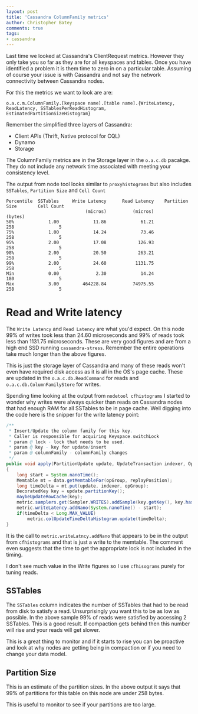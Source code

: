 ```yaml
---
layout: post
title: 'Cassandra ColumnFamily metrics'
author: Christopher Batey
comments: true
tags:
- cassandra
---
```

Last time we looked at Cassandra's ClientRequest metrics. However they only take you so far as they are for all keyspaces and tables. Once you have identified a problem 
it is them time to zero in on a particular table. Assuming of course your issue is with Cassandra and not say the network connectivity between Cassandra nodes.

For this the metrics we want to look are are:

```
o.a.c.m.ColumnFamily.[keyspace name].[table name].{WriteLatency, ReadLatency, SSTablesPerReadHistogram, EstimatedPartitionSizeHistogram}
```

Remember the simplified three layers of Cassandra:

* Client APIs (Thrift, Native protocol for CQL)
* Dynamo 
* Storage

The ColumnFamily metrics are in the Storage layer in the `o.a.c.db` pacakge. They do not include any network time associated with meeting your consistency level.

The output from node tool looks similar to `proxyhistograms` but also includes
`SSTables`, `Partition Size`  and `Cell Count`

```
Percentile  SSTables     Write Latency      Read Latency    Partition Size        Cell Count
                              (micros)          (micros)           (bytes)                  
50%             1.00             11.86             61.21               258                 5
75%             1.00             14.24             73.46               258                 5
95%             2.00             17.08            126.93               258                 5
98%             2.00             20.50            263.21               258                 5
99%             2.00             24.60           1131.75               258                 5
Min             0.00              2.30             14.24               180                 5
Max             3.00         464228.84          74975.55               258                 5
```

# Read and Write latency


The `Write Latency` and `Read Latency` are what you'd expect. On this node 99% of
writes took less than 24.60 microseconds and 99% of reads took less than
1131.75 microseconds. These are very good figures and are from a high end SSD
running `cassandra-stress`. Remember the entire operations take much longer
than the above figures. 

This is just the storage layer of Cassandra and many of
these reads won't even have required disk access as it is all in the OS's page
cache. These are updated in the `o.a.c.db.ReadCommand` for reads and
`o.a.c.db.ColumnFamilyStore` for writes.


Spending time looking at the output from `nodetool cfhistograms` I started to
wonder why writes were always quicker than reads on Cassandra nodes that had
enough RAM for all SSTables to be in page cache. Well digging into the code here
is the snipper for the write latency point:

```java
/**
 * Insert/Update the column family for this key.
 * Caller is responsible for acquiring Keyspace.switchLock
 * param @ lock - lock that needs to be used.
 * param @ key - key for update/insert
 * param @ columnFamily - columnFamily changes
 */
public void apply(PartitionUpdate update, UpdateTransaction indexer, OpOrder.Group opGroup, ReplayPosition replayPosition)
{
    long start = System.nanoTime();
    Memtable mt = data.getMemtableFor(opGroup, replayPosition);
    long timeDelta = mt.put(update, indexer, opGroup);
    DecoratedKey key = update.partitionKey();
    maybeUpdateRowCache(key);
    metric.samplers.get(Sampler.WRITES).addSample(key.getKey(), key.hashCode(), 1);
    metric.writeLatency.addNano(System.nanoTime() - start);
    if(timeDelta < Long.MAX_VALUE)
        metric.colUpdateTimeDeltaHistogram.update(timeDelta);
}
```

It is the call to `metric.writeLatncy.addNano` that appears to be in the output
from `cfhistograms` and that is just a write to the memtable. The comment even
suggests that the time to get the appropriate lock is not included in the
timing.

I don't see much value in the Write figures so I use `cfhisograms` purely for
tuning reads.

## SSTables

The `SSTables` column indicates the number of SSTables that had to be read from
disk to satisfy a read. Unsurprisingly you want this to be as low as possible.
In the above sample 99% of reads were satisfied by accessing 2 SSTables. This is
a good result. If compaction gets behind then this number will rise and your
reads will get slower.

This is a great thing to monitor and if it starts to rise you can be proactive
and look at why nodes are getting being in compaction or if you need to change
your data model.

## Partition Size

This is an estimate of the partition sizes. In the above output it says that 99%
of partitions for this table on this node are under 258 bytes. 

This is useful to monitor to see if your partitions are too large.





